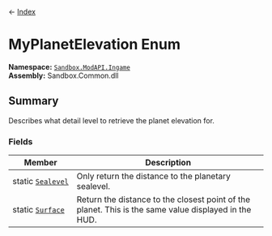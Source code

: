 ← [Index](index)
# MyPlanetElevation Enum
**Namespace:** [`Sandbox.ModAPI.Ingame`](Sandbox.ModAPI.Ingame)  
**Assembly:** Sandbox.Common.dll  
## Summary
Describes what detail level to retrieve the planet elevation for.
### Fields
|Member|Description|
|---|---|
|static [`Sealevel`](Sandbox.ModAPI.Ingame.Sealevel)|Only return the distance to the planetary sealevel.|
|static [`Surface`](Sandbox.ModAPI.Ingame.Surface)|Return the distance to the closest point of the planet. This is the same value displayed in the HUD.|
